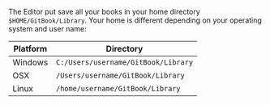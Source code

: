 The Editor put save all your books in your home directory `$HOME/GitBook/Library`. Your home is different depending on your operating system and user name:

| Platform | Directory                           |
| -------- | ----------------------------------- |
| Windows  | `C:/Users/username/GitBook/Library` |
| OSX      | `/Users/username/GitBook/Library`   |
| Linux    | `/home/username/GitBook/Library`    |
